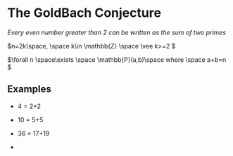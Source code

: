 # The GoldBach Conjecture

   *Every even number greater than 2 can be written as the sum of two primes*

$n=2k\space, \space k\in \mathbb{Z} \space \vee k>=2 $

$\forall n \space\exists \space \mathbb{P}(a,b)\space where \space a+b=n $

## Examples

- 4 = 2+2

- 10 = 5+5

- 36 = 17+19

- 

